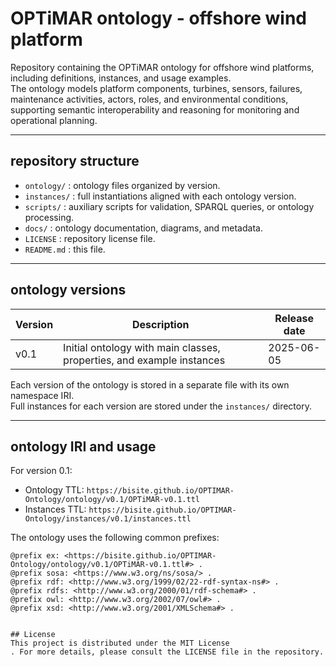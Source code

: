 
# OPTiMAR ontology - offshore wind platform

Repository containing the OPTiMAR ontology for offshore wind platforms, including definitions, instances, and usage examples.  
The ontology models platform components, turbines, sensors, failures, maintenance activities, actors, roles, and environmental conditions, supporting semantic interoperability and reasoning for monitoring and operational planning.

---

## repository structure

- `ontology/` : ontology files organized by version.
- `instances/` : full instantiations aligned with each ontology version.
- `scripts/` : auxiliary scripts for validation, SPARQL queries, or ontology processing.
- `docs/` : ontology documentation, diagrams, and metadata.
- `LICENSE` : repository license file.
- `README.md` : this file.

---

## ontology versions

| Version | Description                                                             | Release date  |
|---------|-------------------------------------------------------------------------|-------------- |
| v0.1    | Initial ontology with main classes, properties, and example instances   | 2025-06-05    |

Each version of the ontology is stored in a separate file with its own namespace IRI.  
Full instances for each version are stored under the `instances/` directory.

---

## ontology IRI and usage

For version 0.1:

- Ontology TTL: `https://bisite.github.io/OPTIMAR-Ontology/ontology/v0.1/OPTiMAR-v0.1.ttl`
- Instances TTL: `https://bisite.github.io/OPTIMAR-Ontology/instances/v0.1/instances.ttl`

The ontology uses the following common prefixes:

```turtle
@prefix ex: <https://bisite.github.io/OPTIMAR-Ontology/ontology/v0.1/OPTiMAR-v0.1.ttl#> .
@prefix sosa: <https://www.w3.org/ns/sosa/> .
@prefix rdf: <http://www.w3.org/1999/02/22-rdf-syntax-ns#> .
@prefix rdfs: <http://www.w3.org/2000/01/rdf-schema#> .
@prefix owl: <http://www.w3.org/2002/07/owl#> .
@prefix xsd: <http://www.w3.org/2001/XMLSchema#> .


## License
This project is distributed under the MIT License
. For more details, please consult the LICENSE file in the repository.
